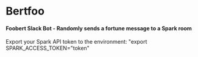 # Bertfoo
#### Foobert Slack Bot - Randomly sends a fortune message to a Spark room

Export your Spark API token to the environment:
"export SPARK_ACCESS_TOKEN="token"

